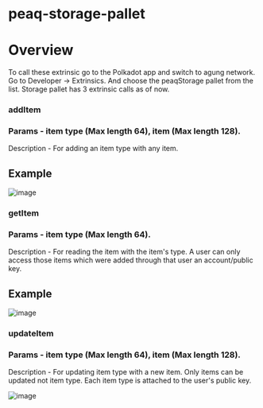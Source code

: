# peaq-storage-pallet

# Overview
To call these extrinsic go to the Polkadot app and switch to agung network.
Go to Developer → Extrinsics. And choose the peaqStorage pallet from the list.
Storage pallet has 3 extrinsic calls as of now.

### addItem
  
### Params - item type (Max length 64), item (Max length 128).
Description - For adding an item type with any item.

## Example

![image](https://user-images.githubusercontent.com/101552881/201901023-51fbb930-ca33-44e1-85e9-b6625fafddb4.png)

### getItem

### Params - item type (Max length 64).

Description - For reading the item with the item's type. A user can only access those items which were added through that user an account/public key.

## Example

![image](https://user-images.githubusercontent.com/101552881/201901841-b592432d-90c6-451a-ad93-89483b85ce41.png)

### updateItem

### Params - item type (Max length 64), item (Max length 128).

Description - For updating item type with a new item. Only items can be updated not item type. Each item type is attached to the user's public key.

![image](https://user-images.githubusercontent.com/101552881/201902039-34a01db5-b478-4dd7-b9e8-9d01dcb7ab56.png)




